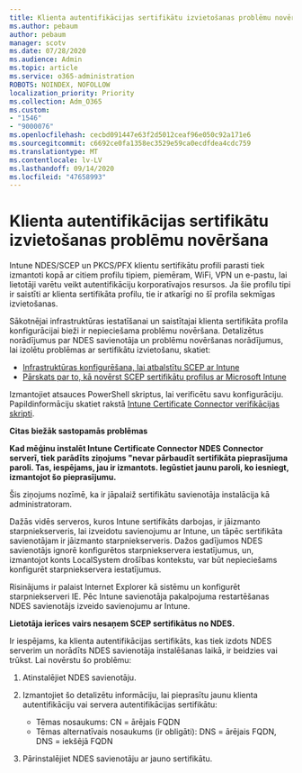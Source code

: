 ```yaml
---
title: Klienta autentifikācijas sertifikātu izvietošanas problēmu novēršana
ms.author: pebaum
author: pebaum
manager: scotv
ms.date: 07/28/2020
ms.audience: Admin
ms.topic: article
ms.service: o365-administration
ROBOTS: NOINDEX, NOFOLLOW
localization_priority: Priority
ms.collection: Adm_O365
ms.custom:
- "1546"
- "9000076"
ms.openlocfilehash: cecbd091447e63f2d5012ceaf96e050c92a171e6
ms.sourcegitcommit: c6692ce0fa1358ec3529e59ca0ecdfdea4cdc759
ms.translationtype: MT
ms.contentlocale: lv-LV
ms.lasthandoff: 09/14/2020
ms.locfileid: "47658993"
---
```

# <a name="troubleshooting-client-authentication-certificate-deployment"></a>Klienta autentifikācijas sertifikātu izvietošanas problēmu novēršana

Intune NDES/SCEP un PKCS/PFX klientu sertifikātu profili parasti tiek izmantoti kopā ar citiem profilu tipiem, piemēram, WiFi, VPN un e-pastu, lai lietotāji varētu veikt autentifikāciju korporatīvajos resursos. Ja šie profilu tipi ir saistīti ar klienta sertifikāta profilu, tie ir atkarīgi no šī profila sekmīgas izvietošanas.

Sākotnējai infrastruktūras iestatīšanai un saistītajai klienta sertifikāta profila konfigurācijai bieži ir nepieciešama problēmu novēršana. Detalizētus norādījumus par NDES savienotāja un problēmu novēršanas norādījumus, lai izolētu problēmas ar sertifikātu izvietošanu, skatiet: 

- [Infrastruktūras konfigurēšana, lai atbalstītu SCEP ar Intune](https://support.microsoft.com/help/4459540/troubleshoot-ndes-configuration-for-use-with-intune)
- [Pārskats par to, kā novērst SCEP sertifikātu profilus ar Microsoft Intune](https://support.microsoft.com/help/4457481/troubleshooting-scep-certificate-profile-deployment-in-intune)

Izmantojiet atsauces PowerShell skriptus, lai verificētu savu konfigurāciju. Papildinformāciju skatiet rakstā [Intune Certificate Connector verifikācijas skripti](https://github.com/microsoftgraph/powershell-intune-samples/tree/master/CertificationAuthority).

  
**Citas biežāk sastopamās problēmas**

**Kad mēģinu instalēt Intune Certificate Connector NDES Connector serverī, tiek parādīts ziņojums "nevar pārbaudīt sertifikāta pieprasījuma paroli. Tas, iespējams, jau ir izmantots. Iegūstiet jaunu paroli, ko iesniegt, izmantojot šo pieprasījumu.**  

Šis ziņojums nozīmē, ka ir jāpalaiž sertifikātu savienotāja instalācija kā administratoram.

Dažās vidēs serveros, kuros Intune sertifikāts darbojas, ir jāizmanto starpniekserveris, lai izveidotu savienojumu ar Intune, un tāpēc sertifikāta savienotājam ir jāizmanto starpniekserveris. Dažos gadījumos NDES savienotājs ignorē konfigurētos starpniekservera iestatījumus, un, izmantojot konts LocalSystem drošības kontekstu, var būt nepieciešams konfigurēt starpniekservera iestatījumus. 
 
Risinājums ir palaist Internet Explorer kā sistēmu un konfigurēt starpniekserveri IE. Pēc Intune savienotāja pakalpojuma restartēšanas NDES savienotājs izveido savienojumu ar Intune.

**Lietotāja ierīces vairs nesaņem SCEP sertifikātus no NDES.**

Ir iespējams, ka klienta autentifikācijas sertifikāts, kas tiek izdots NDES serverim un norādīts NDES savienotāja instalēšanas laikā, ir beidzies vai trūkst. Lai novērstu šo problēmu: 
 
1. Atinstalējiet NDES savienotāju.  
2. Izmantojiet šo detalizētu informāciju, lai pieprasītu jaunu klienta autentifikāciju vai servera autentifikācijas sertifikātu: 
 
    - Tēmas nosaukums: CN = ārējais FQDN  
    - Tēmas alternatīvais nosaukums (ir obligāti): DNS = ārējais FQDN, DNS = iekšējā FQDN 
 
3. Pārinstalējiet NDES savienotāju ar jauno sertifikātu.